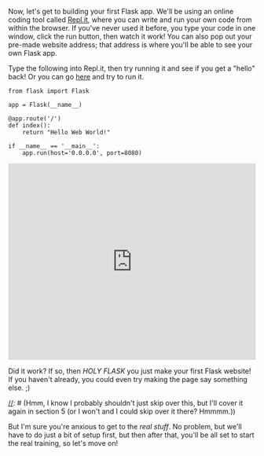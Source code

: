 [//]: # (Steps a student would take to build a Flask app in repl.it)

Now, let's get to building your first Flask app. We'll be using an online coding tool called <a href="https://www.repl.it/" target="_blank">Repl.it</a>, where you can write and run your own code from within the browser. If you've never used it before, you type your code in one window, click the run button, then watch it work! You can also pop out your pre-made website address; that address is where you'll be able to see your own Flask app.

Type the following into Repl.it, then try running it and see if you get a "hello" back! Or you can go <a href="https://repl.it/@gigabot/nanoblog" target="_blank">here</a> and try to run it.

```
from flask import Flask

app = Flask(__name__)

@app.route('/')
def index():
    return "Hello Web World!"

if __name__ == '__main__':
    app.run(host='0.0.0.0', port=8080)
```

[//]: # (TODO: Explain basic parts)

<iframe height="400px" width="100%" src="https://repl.it/@gigabot/nanoblog?lite=true" scrolling="no" frameborder="no" allowtransparency="true" allowfullscreen="true" sandbox="allow-forms allow-pointer-lock allow-popups allow-same-origin allow-scripts allow-modals"></iframe>

Did it work? If so, then _HOLY FLASK_ you just make your first Flask website! If you haven't already, you could even try making the page say something else. ;)

[//]: # (Hmm, I know I probably shouldn't just skip over this, but I'll cover it again in section 5 (or I won't and I could skip over it there? Hmmmm.))

But I'm sure you're anxious to get to the *real stuff*. No problem, but we'll have to do just a bit of setup first, but then after that, you'll be all set to start the real training, so let's move on!